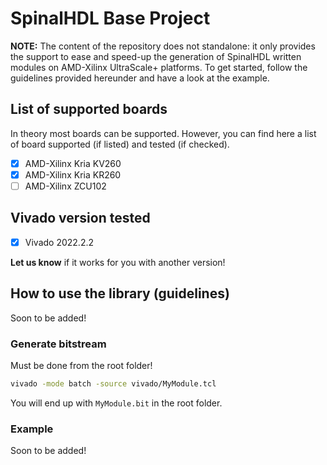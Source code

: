 # SpinalHDL Base Project

**NOTE:** The content of the repository does not standalone: it only provides the support to ease and speed-up the generation of SpinalHDL written modules on AMD-Xilinx UltraScale+ platforms.
To get started, follow the guidelines provided hereunder and have a look at the example.

## List of supported boards

In theory most boards can be supported. However, you can find here a list of board supported (if listed) and tested (if checked).

 - [x] AMD-Xilinx Kria KV260
 - [x] AMD-Xilinx Kria KR260
 - [ ] AMD-Xilinx ZCU102

## Vivado version tested

 - [x] Vivado 2022.2.2

**Let us know** if it works for you with another version!


## How to use the library (guidelines)

Soon to be added!

### Generate bitstream

Must be done from the root folder!
```bash
vivado -mode batch -source vivado/MyModule.tcl
```
You will end up with `MyModule.bit` in the root folder.


### Example

Soon to be added!


